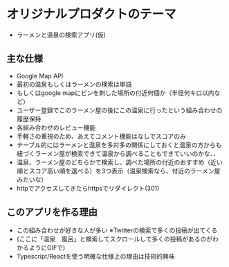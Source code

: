 # オリジナルプロダクトのテーマ

- ラーメンと温泉の検索アプリ(仮)

## 主な仕様
- Google Map API
- 最初の温泉もしくはラーメンの検索は単語
- もしくはgoogle mapにピンを刺した場所の付近何個か（半径何キロ以内など）
- ユーザー登録でこのラーメン屋の後にこの温泉に行ったという組み合わせの履歴保持
- 各組み合わせのレビュー機能
- 手軽さの重視のため、あえてコメント機能はなしでスコアのみ
- テーブル的にはラーメンと温泉を多対多の関係にしておくと温泉の方からも紐づくラーメン屋が検索できて温泉から調べることもできていいのかな、、
- 温泉、ラーメン屋のどちらかで検索し、調べた場所の付近のおすすめ（近い順とスコア高い順を選べる）を3つ表示（温泉検索なら、付近のラーメン屋みたいな）
- httpでアクセスしてきたらhttpsでリダイレクト(301)


## このアプリを作る理由
- この組み合わせが好きな人が多い
※Twitterの検索で多くの投稿が出てくる
- (ここに「温泉　風呂」と検索してスクロールして多くの投稿があるのがわかるようにGIFで)
- Typescript/Reactを使う明確な仕様上の理由は技術的興味
